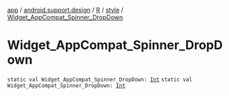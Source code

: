 [app](../../../index.md) / [android.support.design](../../index.md) / [R](../index.md) / [style](index.md) / [Widget_AppCompat_Spinner_DropDown](./-widget_-app-compat_-spinner_-drop-down.md)

# Widget_AppCompat_Spinner_DropDown

`static val Widget_AppCompat_Spinner_DropDown: `[`Int`](https://kotlinlang.org/api/latest/jvm/stdlib/kotlin/-int/index.html)
`static val Widget_AppCompat_Spinner_DropDown: `[`Int`](https://kotlinlang.org/api/latest/jvm/stdlib/kotlin/-int/index.html)